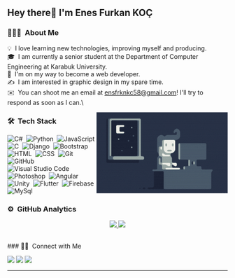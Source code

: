 <h2>Hey there👋 I'm Enes Furkan KOÇ</h2>

### 👨🏻‍💻 &nbsp;About Me

💡 &nbsp;I love learning new technologies, improving myself and producing.\
🎓 &nbsp;I am currently a senior student at the Department of Computer Engineering at Karabuk University.\
🌱 &nbsp;I'm on my way to become a web developer.\
✍️ &nbsp;I am interested in graphic design in my spare time.\
✉️ &nbsp;You can shoot me an email at ensfrknkc58@gmail.com! I'll try to respond as soon as I can.\

<img alt="Night Coding" src="https://raw.githubusercontent.com/AVS1508/AVS1508/master/assets/Night-Coding.gif" align="right"/>

### 🛠 &nbsp;Tech Stack
![C#](https://img.shields.io/badge/c%23-%23239120.svg?&style=flat&logo=C#)&nbsp;
![Python](https://img.shields.io/badge/-Python-05122A?style=flat&logo=python)&nbsp;
![JavaScript](https://img.shields.io/badge/-JavaScript-05122A?style=flat&logo=javascript)&nbsp;
![C](https://img.shields.io/badge/-C-05122A?style=flat&logo=C&logoColor=A8B9CC)&nbsp;
![Django](https://img.shields.io/badge/-Django-05122A?style=flat&logo=django&logoColor=092E20)&nbsp;
![Bootstrap](https://img.shields.io/badge/-Bootstrap-05122A?style=flat&logo=bootstrap&logoColor=563D7C)\
![HTML](https://img.shields.io/badge/-HTML-05122A?style=flat&logo=HTML5)&nbsp;
![CSS](https://img.shields.io/badge/-CSS-05122A?style=flat&logo=CSS3&logoColor=1572B6)&nbsp;
![Git](https://img.shields.io/badge/-Git-05122A?style=flat&logo=git)&nbsp;
![GitHub](https://img.shields.io/badge/-GitHub-05122A?style=flat&logo=github)&nbsp;
![Visual Studio Code](https://img.shields.io/badge/-Visual%20Studio%20Code-05122A?style=flat&logo=visual-studio-code&logoColor=007ACC)&nbsp;
![Photoshop](https://img.shields.io/badge/-Photoshop-05122A?style=flat&logo=adobe-photoshop)&nbsp;
![Angular](https://img.shields.io/badge/angular-%23DD0031.svg?&style=flat&logo=angular&logoColor=white)&nbsp;
![Unity](https://img.shields.io/badge/unity-%23000000.svg?&style=flat&logo=unity&logoColor=white)&nbsp;
![Flutter](https://img.shields.io/badge/Flutter-%2302569B.svg?&style=flat&logo=Flutter&logoColor=white)&nbsp;
![Firebase](https://img.shields.io/badge/firebase-%23039BE5.svg?&style=flat&logo=firebase)&nbsp;
![MySql](https://img.shields.io/badge/mysql-%2300f.svg?&style=flat&logo=mysql&logoColor=white)&nbsp;


### ⚙️ &nbsp;GitHub Analytics

<p align="center">
<a href="https://github.com/ensfrknkc">
  <img height="180em" src="https://github-readme-stats-eight-theta.vercel.app/api?username=ensfrknkc&show_icons=true&theme=algolia&include_all_commits=true&count_private=true"/>
  <img height="180em" src="https://github-readme-stats-eight-theta.vercel.app/api/top-langs/?username=ensfrknkc&layout=compact&langs_count=8&theme=algolia"/>
</a>
</p>

<br>
### 🤝🏻 &nbsp;Connect with Me

<p align="center">

<a href="https://www.linkedin.com/in/enes-furkan-koç-5bab56172/"><img src="https://img.shields.io/badge/-EnesFurkanKoç-0077B5?style=flat&logo=Linkedin&logoColor=white"/></a>
<a href="mailto:ensfrknkc58@gmail.com"><img src="https://img.shields.io/badge/-ensfrknkc58@gmail.com-D14836?style=flat&logo=Gmail&logoColor=white"/></a>
<a href="https://www.instagram.com/enesfurkankoc/"><img src="https://img.shields.io/badge/-@enesfurkankoc-E4405F?style=flat&logo=Instagram&logoColor=white"/></a>
</p>

-----
<!--
**ensfrknkc/ensfrknkc** is a ✨ _special_ ✨ repository because its `README.md` (this file) appears on your GitHub profile.

Here are some ideas to get you started:

- 🔭 I’m currently working on ...
- 🌱 I’m currently learning ...
- 👯 I’m looking to collaborate on ...
- 🤔 I’m looking for help with ...
- 💬 Ask me about ...
- 📫 How to reach me: ...
- 😄 Pronouns: ...
- ⚡ Fun fact: ...
-->
